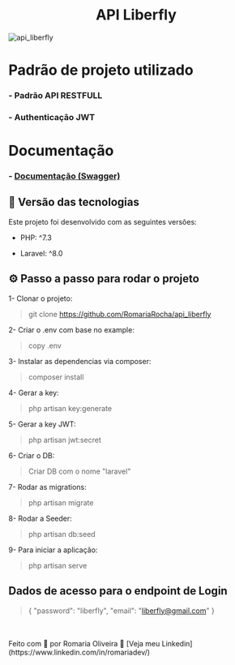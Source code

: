 <h1 align="center"> API Liberfly </h1>

<img src="https://i.ibb.co/4pFmFj4/download.png" alt="api_liberfly">

# Padrão de projeto utilizado

### - Padrão API RESTFULL
### - Authenticação JWT

# Documentação

### - [Documentação (Swagger)](http://127.0.0.1:8000/api/documentation)


## 🚀 Versão das tecnologias

Este projeto foi desenvolvido com as seguintes versões:


- PHP: ^7.3

- Laravel: ^8.0



## ⚙ Passo a passo para rodar o projeto

1- Clonar o projeto:
> git clone https://github.com/RomariaRocha/api_liberfly

2- Criar o .env com base no example:
> copy .env

3- Instalar as dependencias via composer:
> composer install

4- Gerar a key:
> php artisan key:generate

5- Gerar a key JWT:
> php artisan jwt:secret

6- Criar o DB:
> Criar DB com o nome "laravel"

7- Rodar as migrations:
> php artisan migrate

8- Rodar a Seeder:
> php artisan db:seed

9- Para iniciar a aplicação:
> php artisan serve


## Dados de acesso para o endpoint de Login

> {
>    "password": "liberfly",
>    "email": "liberfly@gmail.com"
>  }

<br>
<br>
Feito com 💜 por Romaria Oliveira 👋 [Veja meu Linkedin](https://www.linkedin.com/in/romariadev/)
<br>

